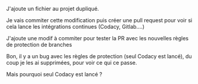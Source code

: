 J'ajoute un fichier au projet dupliqué.

Je vais commiter cette modification puis créer une pull request pour voir si cela lance les intégrations continues (Codacy, Gitlab....)

J'ajoute une modif à commiter pour tester la PR avec les nouvelles règles de protection de branches

Bon, il y a un bug avec les règles de protection (seul Codacy est lancé), du coup je les ai supprimées, pour voir ce qui ce passe.

Mais pourquoi seul Codacy est lancé ?

